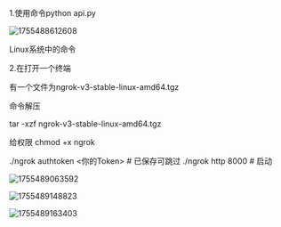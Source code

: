 1.使用命令python api.py

![1755488612608](images/README/1755488612608.png)

Linux系统中的命令

2.在打开一个终端

有一个文件为ngrok-v3-stable-linux-amd64.tgz

命令解压

tar -xzf ngrok-v3-stable-linux-amd64.tgz

给权限 chmod +x ngrok

./ngrok authtoken <你的Token>              # 已保存可跳过
./ngrok http 8000                          # 启动

![1755489063592](images/README/1755489063592.png)



![1755489148823](images/README/1755489148823.png)

![1755489163403](images/README/1755489163403.png)

